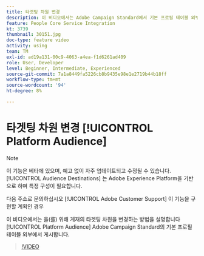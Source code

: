 ```yaml
---
title: 타겟팅 차원 변경
description: 이 비디오에서는 Adobe Campaign Standard에서 기본 프로필 테이블 외부에 있는 Platform 대상에 대한 게재 타깃팅 차원을 변경하는 방법을 설명합니다.
feature: People Core Service Integration
kt: 3739
thumbnail: 30151.jpg
doc-type: feature video
activity: using
team: TM
exl-id: ad19a131-00c9-4063-a4ea-f1d6261ad409
role: User, Developer
level: Beginner, Intermediate, Experienced
source-git-commit: 7a1a8449fa5226cb8b9435e98e1e2719b44b18ff
workflow-type: tm+mt
source-wordcount: '94'
ht-degree: 8%

---
```


# 타겟팅 차원 변경 [!UICONTROL Platform Audience]

>[!NOTE]
>
>이 기능은 베타에 있으며, 예고 없이 자주 업데이트되고 수정될 수 있습니다. [!UICONTROL Audience Destinations] 는 Adobe Experience Platform을 기반으로 하며 특정 구성이 필요합니다.
>
>다음 주소로 문의하십시오 [!UICONTROL Adobe Customer Support] 이 기능을 구현할 계획인 경우

이 비디오에서는 을(를) 위해 게재의 타겟팅 차원을 변경하는 방법을 설명합니다 [!UICONTROL Platform Audience] Adobe Campaign Standard의 기본 프로필 테이블 외부에서 게시합니다.

>[!VIDEO](https://video.tv.adobe.com/v/30151?quality=12)
